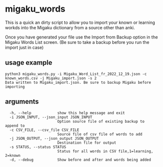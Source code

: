 # migaku_words

This is a quick an dirty script to allow you to import your known or learning workds into the Migaku dictionary from a source other than anki.

Once you have generated your file use the Import from Backup option in the Migaku Words List screen. (Be sure to take a backup before you run the import just in case)

## usage example

```
python3 migaku_words.py -i Migaku_Word_List_fr_2022_12_19.json -c known_words.csv -j Migaku_import.json -s 2
Data written to Migaku_import.json. Be sure to backup Migaku before importing
```

## arguments
```
  -h, --help            show this help message and exit
  -i JSON_INPUT, --json_input JSON_INPUT
                        Option source file of existing backup to append to
  -c CSV_FILE, --csv_file CSV_FILE
                        Source file of csv file of words to add
  -j JSON_OUTPUT, --json_output JSON_OUTPUT
                        Destination file for output
  -s STATUS, --status STATUS
                        Status for all words in CSV file,1=learning, 2=known
  -d, --debug           Show before and after and words being added
```